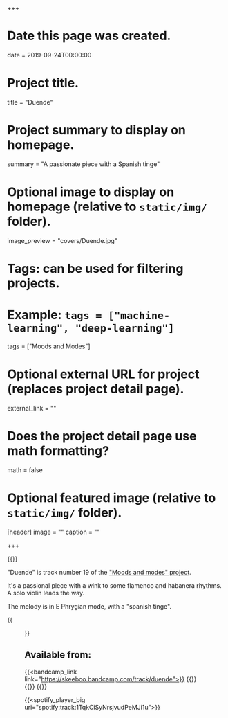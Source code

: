 +++
# Date this page was created.
date = 2019-09-24T00:00:00

# Project title.
title = "Duende"

# Project summary to display on homepage.
summary = "A passionate piece with a Spanish tinge"

# Optional image to display on homepage (relative to `static/img/` folder).
image_preview = "covers/Duende.jpg"

# Tags: can be used for filtering projects.
# Example: `tags = ["machine-learning", "deep-learning"]`
tags = ["Moods and Modes"]

# Optional external URL for project (replaces project detail page).
external_link = ""

# Does the project detail page use math formatting?
math = false

# Optional featured image (relative to `static/img/` folder).
[header]
image = ""
caption = ""

+++

{{<bandcamp title="Duende" track="894631048" link="https://skeeboo.bandcamp.com/track/duende">}}

"Duende" is track number 19 of the ["Moods and modes" project](/post/moods_and_modes). 

It's a passional piece with a wink to some flamenco and habanera rhythms. A solo violin leads the way. 

The melody is in E Phrygian mode, with a "spanish tinge".

{{<figure src="/img/covers/Duende.jpg" width="320" link="https://distrokid.com/hyperfollow/skeeboo/duende" target="_blank">}}

## Available from:
{{<bandcamp_link link="https://skeeboo.bandcamp.com/track/duende">}}
{{<itunes link="https://music.apple.com/us/album/duende-single/1478770663">}}
{{<amazon link="http://www.amazon.com/gp/product/B07XF1H9FX">}}
{{<spotify link="https://open.spotify.com/track/1TqkCiSyNrsjvudPeMJi1u">}}

{{<spotify_player_big uri="spotify:track:1TqkCiSyNrsjvudPeMJi1u">}}
